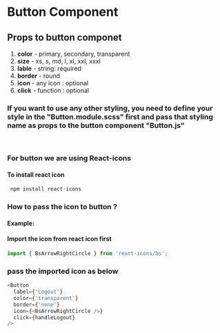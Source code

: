 # Button Component

## Props to button componet

1. **color** - primary, secondary, transparent
2. **size** - xs, s, md, l, xl, xxl, xxxl
3. **lable** - string: required
4. **border** - round
5. **icon** - any icon : optional
6. **click** - function : optional

### If you want to use any other styling, you need to define your style in the "Button.module.scss" first and pass that styling name as props to the button component "Button.js"

<br>

### For button we are using React-icons

#### To install react icon

```js
 npm install react-icons
```

### How to pass the icon to button ?

#### Example:

#### Import the icon from react icon first

```js
import { BsArrowRightCircle } from 'react-icons/bs';
```

### pass the imported icon as below

```js
<Button
  label={'Logout'}
  color={'transparent'}
  border={'none'}
  icon={<BsArrowRightCircle />}
  click={handleLogout}
/>
```
